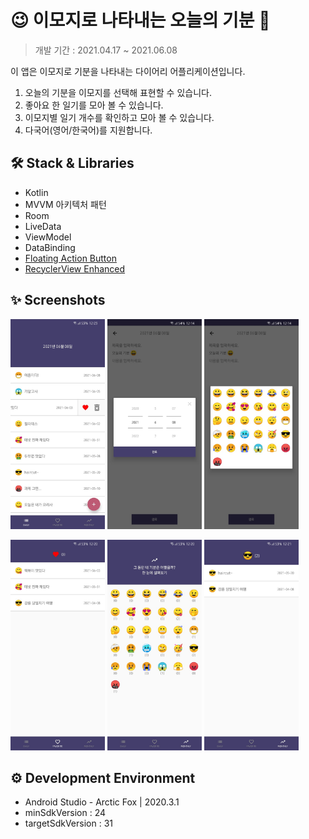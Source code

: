 # :wink: 이모지로 나타내는 오늘의 기분 :calendar:
> 개발 기간 : 2021.04.17 ~ 2021.06.08

이 앱은 이모지로 기분을 나타내는 다이어리 어플리케이션입니다.
1. 오늘의 기분을 이모지를 선택해 표현할 수 있습니다.
2. 좋아요 한 일기를 모아 볼 수 있습니다.
3. 이모지별 일기 개수를 확인하고 모아 볼 수 있습니다.
4. 다국어(영어/한국어)를 지원합니다.

## 🛠️ Stack & Libraries
- Kotlin
- MVVM 아키텍처 패턴
- Room
- LiveData
- ViewModel
- DataBinding
- [Floating Action Button](https://github.com/makovkastar/FloatingActionButton)
- [RecyclerView Enhanced](https://github.com/nikhilpanju/RecyclerViewEnhanced)

## ✨ Screenshots
<img alt="Screenshot1" src="images/screenshot6.jpg" width="30%"> <img alt="Screenshot2" src="images/screenshot2.jpg" width="30%"> <img alt="Screenshot3" src="images/screenshot3.jpg" width="30%">

<img alt="Screenshot7" src="images/screenshot7.jpg" width="30%"> <img alt="Screenshot8" src="images/screenshot8.jpg" width="30%"> <img alt="Screenshot9" src="images/screenshot9.jpg" width="30%">

## :gear: Development Environment
- Android Studio - Arctic Fox | 2020.3.1
- minSdkVersion : 24
- targetSdkVersion : 31
